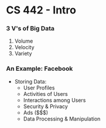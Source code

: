 # CS 442 - Intro


### 3 V's of Big Data

1. Volume
2. Velocity
3. Variety

### An Example: Facebook
* Storing Data:
	* User Profiles
	* Activities of Users
	* Interactions among Users
	* Security & Privacy
	* Ads ($$$)
	* Data Processing & Manipulation

